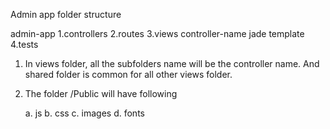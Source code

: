 Admin app folder structure

admin-app
	1.controllers 
	2.routes
	3.views
		controller-name
			jade template
	4.tests



1. In views folder, all the subfolders name will be the controller name. 
And shared folder is common for all other views folder. 

2. The folder /Public will have following
	
	a. js
	b. css
	c. images
	d. fonts